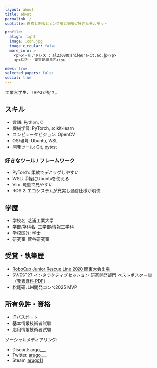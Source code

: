 ```yaml
---
layout: about
title: about
permalink: /
subtitle: 白衣と制服とピンク髪と銀髪が好きなモルモット

profile:
  align: right
  image: icon.jpg
  image_circular: false
  more_info: >
    <p>メールアドレス : al23088@shibaura-it.ac.jp</p>
    <p>住所 : 東京都練馬区</p>

news: true
selected_papers: false
social: true
---
```


工業大学生、TRPGが好き。

## スキル

- 言語: Python, C
- 機械学習: PyTorch, scikit-learn
- コンピュータビジョン: OpenCV
- OS/環境: Ubuntu, WSL
- 開発ツール: Git, pytest

### 好きなツール / フレームワーク

- PyTorch: 柔軟でデバッグしやすい
- WSL: 手軽にUbuntuを使える
- Vim: 軽量で見やすい
- ROS 2: エコシステムが充実し通信仕様が明快

## 学歴

- 学校名: 芝浦工業大学
- 学部/学科名: 工学部/情報工学科
- 学校区分: 学士
- 研究室: 菅谷研究室

## 受賞・執筆歴

- [RoboCup Junior Rescue Line 2020 関東大会出場](/projects/robocup-rescue-line-2019-2025/)
- SWEST27 インタラクティブセッション 研究開発部門 ベストポスター賞（[発表資料 PDF](/assets/pdf/2025_SWEST_%E5%B5%8B%E4%B8%AD.pdf)）
- 松尾研LLM開発コンペ2025 MVP

## 所有免許・資格

- ITパスポート
- 基本情報技術者試験
- 応用情報技術者試験

ソーシャルメディアリンク:

- Discord: argo\_\_\_
- Twitter: [arugo\_\_\_](https://twitter.com/arugo___)
- Steam: [arugo11](https://steamcommunity.com/id/arugo11)
